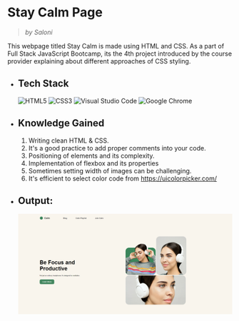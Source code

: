 # Stay Calm Page
> _by Saloni_

This webpage titled Stay Calm is made using HTML and CSS. As a part of Full Stack JavaScript Bootcamp, its the 4th project introduced by the course provider explaining about different approaches of CSS styling.

 * ## Tech Stack

    ![HTML5](https://img.shields.io/badge/html5-%23E34F26.svg?style=for-the-badge&logo=html5&logoColor=white)
    ![CSS3](https://img.shields.io/badge/css3-%231572B6.svg?style=for-the-badge&logo=css3&logoColor=white)
    ![Visual Studio Code](https://img.shields.io/badge/Visual%20Studio%20Code-0078d7.svg?style=for-the-badge&logo=visual-studio-code&logoColor=white)
    ![Google Chrome](https://img.shields.io/badge/Google%20Chrome-4285F4?style=for-the-badge&logo=GoogleChrome&logoColor=white)

 * ## Knowledge Gained

   1. Writing clean HTML & CSS.
   2. It's a good practice to add proper comments into your code.
   3. Positioning of elements and its complexity.
   4. Implementation of flexbox and its properties
   5. Sometimes setting width of images can be challenging.
   6. It's efficient to select color code from https://uicolorpicker.com/

 * ## Output:

   ![](./images/output.png)